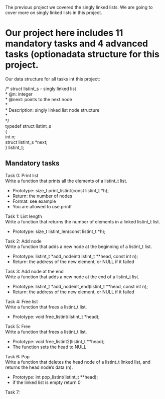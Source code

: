 The previous project we covered the singly linked lists. We are going to cover more on singly linked lists in this project.

# Our project here includes 11 mandatory tasks and 4 advanced tasks (optionadata structure for this project.

Our data structure for all tasks int this  project:  

 /\* struct listint_s - singly linked list <br>
 \* @n: integer <br>
 \* @next: points to the next node <br>
 \* <br>
 \* Description: singly linked list node structure <br>
 \* <br>
 \*/ <br>
typedef struct listint_s <br>
{ <br>
    int n; <br>
    struct listint_s *next; <br>
} listint_t;

## Mandatory tasks
Task 0: Print list <br>
Write a function that prints all the elements of a listint_t list.

- Prototype: size_t print_listint(const listint_t *h);
- Return: the number of nodes
- Format: see example
- You are allowed to use printf  

Task 1: List length <br>
Write a function that returns the number of elements in a linked listint_t list.

- Prototype: size_t listint_len(const listint_t *h);  

Task 2: Add node <br>
Write a function that adds a new node at the beginning of a listint_t list.

- Prototype: listint_t *add_nodeint(listint_t **head, const int n);
- Return: the address of the new element, or NULL if it failed

Task 3: Add node at the end <br>
Write a function that adds a new node at the end of a listint_t list.

- Prototype: listint_t *add_nodeint_end(listint_t \**head, const int n);
- Return: the address of the new element, or NULL if it failed

Task 4: Free list  
Write a function that frees a listint_t list.

- Prototype: void free_listint(listint_t *head);

Task 5: Free  
Write a function that frees a listint_t list.

- Prototype: void free_listint2(listint_t \**head);
- The function sets the head to NULL

Task 6: Pop  
Write a function that deletes the head node of a listint_t linked list, and returns the head node’s data (n).

- Prototype: int pop_listint(listint_t **head);
- if the linked list is empty return 0

Task 7: 
